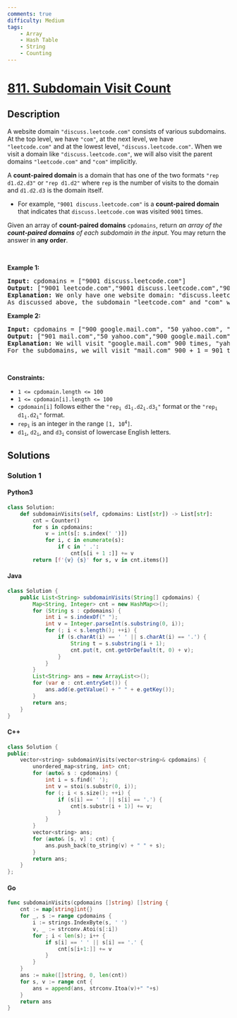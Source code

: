 ```yaml
---
comments: true
difficulty: Medium
tags:
    - Array
    - Hash Table
    - String
    - Counting
---
```


<!-- problem:start -->

# [811. Subdomain Visit Count](https://leetcode.com/problems/subdomain-visit-count)

## Description

<!-- description:start -->

<p>A website domain <code>&quot;discuss.leetcode.com&quot;</code> consists of various subdomains. At the top level, we have <code>&quot;com&quot;</code>, at the next level, we have <code>&quot;leetcode.com&quot;</code>&nbsp;and at the lowest level, <code>&quot;discuss.leetcode.com&quot;</code>. When we visit a domain like <code>&quot;discuss.leetcode.com&quot;</code>, we will also visit the parent domains <code>&quot;leetcode.com&quot;</code> and <code>&quot;com&quot;</code> implicitly.</p>

<p>A <strong>count-paired domain</strong> is a domain that has one of the two formats <code>&quot;rep d1.d2.d3&quot;</code> or <code>&quot;rep d1.d2&quot;</code> where <code>rep</code> is the number of visits to the domain and <code>d1.d2.d3</code> is the domain itself.</p>

<ul>
	<li>For example, <code>&quot;9001 discuss.leetcode.com&quot;</code> is a <strong>count-paired domain</strong> that indicates that <code>discuss.leetcode.com</code> was visited <code>9001</code> times.</li>
</ul>

<p>Given an array of <strong>count-paired domains</strong> <code>cpdomains</code>, return <em>an array of the <strong>count-paired domains</strong> of each subdomain in the input</em>. You may return the answer in <strong>any order</strong>.</p>

<p>&nbsp;</p>
<p><strong class="example">Example 1:</strong></p>

<pre>
<strong>Input:</strong> cpdomains = [&quot;9001 discuss.leetcode.com&quot;]
<strong>Output:</strong> [&quot;9001 leetcode.com&quot;,&quot;9001 discuss.leetcode.com&quot;,&quot;9001 com&quot;]
<strong>Explanation:</strong> We only have one website domain: &quot;discuss.leetcode.com&quot;.
As discussed above, the subdomain &quot;leetcode.com&quot; and &quot;com&quot; will also be visited. So they will all be visited 9001 times.
</pre>

<p><strong class="example">Example 2:</strong></p>

<pre>
<strong>Input:</strong> cpdomains = [&quot;900 google.mail.com&quot;, &quot;50 yahoo.com&quot;, &quot;1 intel.mail.com&quot;, &quot;5 wiki.org&quot;]
<strong>Output:</strong> [&quot;901 mail.com&quot;,&quot;50 yahoo.com&quot;,&quot;900 google.mail.com&quot;,&quot;5 wiki.org&quot;,&quot;5 org&quot;,&quot;1 intel.mail.com&quot;,&quot;951 com&quot;]
<strong>Explanation:</strong> We will visit &quot;google.mail.com&quot; 900 times, &quot;yahoo.com&quot; 50 times, &quot;intel.mail.com&quot; once and &quot;wiki.org&quot; 5 times.
For the subdomains, we will visit &quot;mail.com&quot; 900 + 1 = 901 times, &quot;com&quot; 900 + 50 + 1 = 951 times, and &quot;org&quot; 5 times.
</pre>

<p>&nbsp;</p>
<p><strong>Constraints:</strong></p>

<ul>
	<li><code>1 &lt;= cpdomain.length &lt;= 100</code></li>
	<li><code>1 &lt;= cpdomain[i].length &lt;= 100</code></li>
	<li><code>cpdomain[i]</code> follows either the <code>&quot;rep<sub>i</sub> d1<sub>i</sub>.d2<sub>i</sub>.d3<sub>i</sub>&quot;</code> format or the <code>&quot;rep<sub>i</sub> d1<sub>i</sub>.d2<sub>i</sub>&quot;</code> format.</li>
	<li><code>rep<sub>i</sub></code> is an integer in the range <code>[1, 10<sup>4</sup>]</code>.</li>
	<li><code>d1<sub>i</sub></code>, <code>d2<sub>i</sub></code>, and <code>d3<sub>i</sub></code> consist of lowercase English letters.</li>
</ul>

<!-- description:end -->

## Solutions

<!-- solution:start -->

### Solution 1

<!-- tabs:start -->

#### Python3

```python
class Solution:
    def subdomainVisits(self, cpdomains: List[str]) -> List[str]:
        cnt = Counter()
        for s in cpdomains:
            v = int(s[: s.index(' ')])
            for i, c in enumerate(s):
                if c in ' .':
                    cnt[s[i + 1 :]] += v
        return [f'{v} {s}' for s, v in cnt.items()]
```

#### Java

```java
class Solution {
    public List<String> subdomainVisits(String[] cpdomains) {
        Map<String, Integer> cnt = new HashMap<>();
        for (String s : cpdomains) {
            int i = s.indexOf(" ");
            int v = Integer.parseInt(s.substring(0, i));
            for (; i < s.length(); ++i) {
                if (s.charAt(i) == ' ' || s.charAt(i) == '.') {
                    String t = s.substring(i + 1);
                    cnt.put(t, cnt.getOrDefault(t, 0) + v);
                }
            }
        }
        List<String> ans = new ArrayList<>();
        for (var e : cnt.entrySet()) {
            ans.add(e.getValue() + " " + e.getKey());
        }
        return ans;
    }
}
```

#### C++

```cpp
class Solution {
public:
    vector<string> subdomainVisits(vector<string>& cpdomains) {
        unordered_map<string, int> cnt;
        for (auto& s : cpdomains) {
            int i = s.find(' ');
            int v = stoi(s.substr(0, i));
            for (; i < s.size(); ++i) {
                if (s[i] == ' ' || s[i] == '.') {
                    cnt[s.substr(i + 1)] += v;
                }
            }
        }
        vector<string> ans;
        for (auto& [s, v] : cnt) {
            ans.push_back(to_string(v) + " " + s);
        }
        return ans;
    }
};
```

#### Go

```go
func subdomainVisits(cpdomains []string) []string {
	cnt := map[string]int{}
	for _, s := range cpdomains {
		i := strings.IndexByte(s, ' ')
		v, _ := strconv.Atoi(s[:i])
		for ; i < len(s); i++ {
			if s[i] == ' ' || s[i] == '.' {
				cnt[s[i+1:]] += v
			}
		}
	}
	ans := make([]string, 0, len(cnt))
	for s, v := range cnt {
		ans = append(ans, strconv.Itoa(v)+" "+s)
	}
	return ans
}
```

<!-- tabs:end -->

<!-- solution:end -->

<!-- problem:end -->
